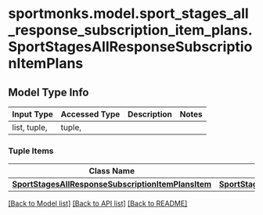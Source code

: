 # sportmonks.model.sport_stages_all_response_subscription_item_plans.SportStagesAllResponseSubscriptionItemPlans

## Model Type Info
Input Type | Accessed Type | Description | Notes
------------ | ------------- | ------------- | -------------
list, tuple,  | tuple,  |  | 

### Tuple Items
Class Name | Input Type | Accessed Type | Description | Notes
------------- | ------------- | ------------- | ------------- | -------------
[**SportStagesAllResponseSubscriptionItemPlansItem**](SportStagesAllResponseSubscriptionItemPlansItem.md) | [**SportStagesAllResponseSubscriptionItemPlansItem**](SportStagesAllResponseSubscriptionItemPlansItem.md) | [**SportStagesAllResponseSubscriptionItemPlansItem**](SportStagesAllResponseSubscriptionItemPlansItem.md) |  | 

[[Back to Model list]](../../README.md#documentation-for-models) [[Back to API list]](../../README.md#documentation-for-api-endpoints) [[Back to README]](../../README.md)

